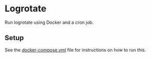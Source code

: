 # Logrotate

Run logrotate using Docker and a cron job.

## Setup

See the [docker-compose.yml](./docker-compose.yml) file for instructions on how to run this.
